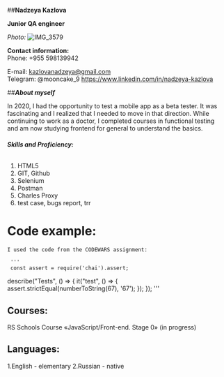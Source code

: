 ##**Nadzeya Kazlova** 

  **Junior QA engineer**
  
  *Photo:*
  ![IMG_3579](https://user-images.githubusercontent.com/116906044/205941157-f82f659e-fbb0-40cd-a0b6-524ababf1e17.JPG)

  **Contact information:**  
  Phone: +955 598139942  

  E-mail: kazlovanadzeya@gmail.com  
  Telegram: @mooncake_9
  https://www.linkedin.com/in/nadzeya-kazlova
  
  
  ##***About myself*** 
  
  In 2020, I had the opportunity to test a mobile app as a beta tester. It was fascinating and I realized that I needed to move in that direction. While continuing to work as a doctor, I completed courses in functional testing and am now studying frontend for general to understand the basics. 
  
  
###### **Skills and Proficiency:**
  1. HTML5
  2. GIT, Github
  3. Selenium
  4. Postman
  5. Charles Proxy
  6. test case, bugs report, trr 

  # **Code example**: 
    I used the code from the CODEWARS assignment: 
      
     '''
     const assert = require('chai').assert; 
describe("Tests", () => {
  it("test", () => {
    assert.strictEqual(numberToString(67), '67');
  });
}); 
'''

## **Courses:** 
  RS Schools Course «JavaScript/Front-end. Stage 0» (in progress)
  
## **Languages:** 
1.English - elementary 
2.Russian - native
